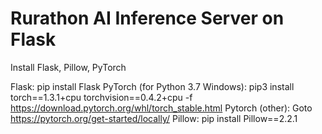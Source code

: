 # Rurathon AI Inference Server on Flask

Install Flask, Pillow, PyTorch

Flask: pip install Flask
PyTorch (for Python 3.7 Windows): pip3 install torch==1.3.1+cpu torchvision==0.4.2+cpu -f https://download.pytorch.org/whl/torch_stable.html
Pytorch (other): Goto https://pytorch.org/get-started/locally/
Pillow: pip install Pillow==2.2.1